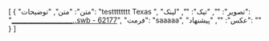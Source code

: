 [
  {
    "متن": "متن",
    "توضیحات": "testttttttt Texas ",
    "تصویر": "",
    "تیک": "",
    "لینک": "<a href="https://uplod.ir/k9k3fwzpyuu5/___________________..swb.htm" target=_blank>___________________..swb - 62177</a>",
    "فرمت": "saaaaa",
    "عکس": "",
    "پیشنهاد": ""
  }
]